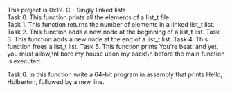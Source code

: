 This project is 0x12. C - Singly linked lists                             
Task 0. This function prints all the elements of a list_t file.           
Task 1. This function returns the number of elements in a linked list_t list.
                                     Task 2. This function adds a new node at the beginning of a list_t list.                                       Task 3. This function  adds a new node at the end of a list_t list.
                                     Task 4. This function frees a list_t list.                                                                     Task 5. This function  prints You're beat! and yet, you must allow,\nI bore my house upon my back!\n before the main function is executed.

Task 6. In this function write a 64-bit program in assembly that prints Hello, Holberton, followed by a new line.
